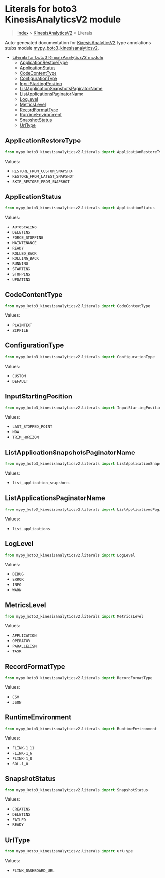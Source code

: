 # Literals for boto3 KinesisAnalyticsV2 module

> [Index](..) > [KinesisAnalyticsV2](.) > Literals

Auto-generated documentation for
[KinesisAnalyticsV2](https://boto3.amazonaws.com/v1/documentation/api/latest/reference/services/kinesisanalyticsv2.html#KinesisAnalyticsV2)
type annotations stubs module
[mypy_boto3_kinesisanalyticsv2](https://pypi.org/project/mypy-boto3-kinesisanalyticsv2/).

- [Literals for boto3 KinesisAnalyticsV2 module](#literals-for-boto3-kinesisanalyticsv2-module)
  - [ApplicationRestoreType](#applicationrestoretype)
  - [ApplicationStatus](#applicationstatus)
  - [CodeContentType](#codecontenttype)
  - [ConfigurationType](#configurationtype)
  - [InputStartingPosition](#inputstartingposition)
  - [ListApplicationSnapshotsPaginatorName](#listapplicationsnapshotspaginatorname)
  - [ListApplicationsPaginatorName](#listapplicationspaginatorname)
  - [LogLevel](#loglevel)
  - [MetricsLevel](#metricslevel)
  - [RecordFormatType](#recordformattype)
  - [RuntimeEnvironment](#runtimeenvironment)
  - [SnapshotStatus](#snapshotstatus)
  - [UrlType](#urltype)

## ApplicationRestoreType

```python
from mypy_boto3_kinesisanalyticsv2.literals import ApplicationRestoreType
```

Values:

- `RESTORE_FROM_CUSTOM_SNAPSHOT`
- `RESTORE_FROM_LATEST_SNAPSHOT`
- `SKIP_RESTORE_FROM_SNAPSHOT`

## ApplicationStatus

```python
from mypy_boto3_kinesisanalyticsv2.literals import ApplicationStatus
```

Values:

- `AUTOSCALING`
- `DELETING`
- `FORCE_STOPPING`
- `MAINTENANCE`
- `READY`
- `ROLLED_BACK`
- `ROLLING_BACK`
- `RUNNING`
- `STARTING`
- `STOPPING`
- `UPDATING`

## CodeContentType

```python
from mypy_boto3_kinesisanalyticsv2.literals import CodeContentType
```

Values:

- `PLAINTEXT`
- `ZIPFILE`

## ConfigurationType

```python
from mypy_boto3_kinesisanalyticsv2.literals import ConfigurationType
```

Values:

- `CUSTOM`
- `DEFAULT`

## InputStartingPosition

```python
from mypy_boto3_kinesisanalyticsv2.literals import InputStartingPosition
```

Values:

- `LAST_STOPPED_POINT`
- `NOW`
- `TRIM_HORIZON`

## ListApplicationSnapshotsPaginatorName

```python
from mypy_boto3_kinesisanalyticsv2.literals import ListApplicationSnapshotsPaginatorName
```

Values:

- `list_application_snapshots`

## ListApplicationsPaginatorName

```python
from mypy_boto3_kinesisanalyticsv2.literals import ListApplicationsPaginatorName
```

Values:

- `list_applications`

## LogLevel

```python
from mypy_boto3_kinesisanalyticsv2.literals import LogLevel
```

Values:

- `DEBUG`
- `ERROR`
- `INFO`
- `WARN`

## MetricsLevel

```python
from mypy_boto3_kinesisanalyticsv2.literals import MetricsLevel
```

Values:

- `APPLICATION`
- `OPERATOR`
- `PARALLELISM`
- `TASK`

## RecordFormatType

```python
from mypy_boto3_kinesisanalyticsv2.literals import RecordFormatType
```

Values:

- `CSV`
- `JSON`

## RuntimeEnvironment

```python
from mypy_boto3_kinesisanalyticsv2.literals import RuntimeEnvironment
```

Values:

- `FLINK-1_11`
- `FLINK-1_6`
- `FLINK-1_8`
- `SQL-1_0`

## SnapshotStatus

```python
from mypy_boto3_kinesisanalyticsv2.literals import SnapshotStatus
```

Values:

- `CREATING`
- `DELETING`
- `FAILED`
- `READY`

## UrlType

```python
from mypy_boto3_kinesisanalyticsv2.literals import UrlType
```

Values:

- `FLINK_DASHBOARD_URL`
